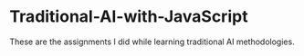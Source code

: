 # Traditional-AI-with-JavaScript
These are the assignments I did while learning traditional AI methodologies.
